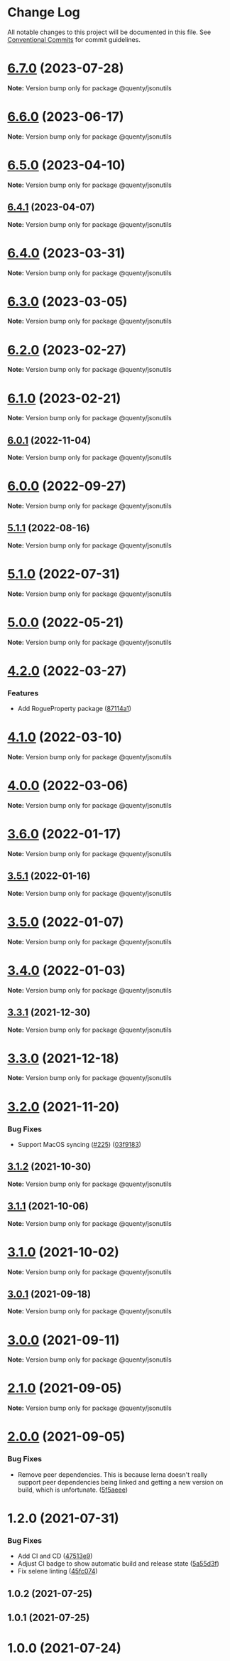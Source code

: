 # Change Log

All notable changes to this project will be documented in this file.
See [Conventional Commits](https://conventionalcommits.org) for commit guidelines.

# [6.7.0](https://github.com/Quenty/NevermoreEngine/compare/@quenty/jsonutils@6.6.0...@quenty/jsonutils@6.7.0) (2023-07-28)

**Note:** Version bump only for package @quenty/jsonutils





# [6.6.0](https://github.com/Quenty/NevermoreEngine/compare/@quenty/jsonutils@6.5.0...@quenty/jsonutils@6.6.0) (2023-06-17)

**Note:** Version bump only for package @quenty/jsonutils





# [6.5.0](https://github.com/Quenty/NevermoreEngine/compare/@quenty/jsonutils@6.4.1...@quenty/jsonutils@6.5.0) (2023-04-10)

**Note:** Version bump only for package @quenty/jsonutils





## [6.4.1](https://github.com/Quenty/NevermoreEngine/compare/@quenty/jsonutils@6.4.0...@quenty/jsonutils@6.4.1) (2023-04-07)

**Note:** Version bump only for package @quenty/jsonutils





# [6.4.0](https://github.com/Quenty/NevermoreEngine/compare/@quenty/jsonutils@6.3.0...@quenty/jsonutils@6.4.0) (2023-03-31)

**Note:** Version bump only for package @quenty/jsonutils





# [6.3.0](https://github.com/Quenty/NevermoreEngine/compare/@quenty/jsonutils@6.2.0...@quenty/jsonutils@6.3.0) (2023-03-05)

**Note:** Version bump only for package @quenty/jsonutils





# [6.2.0](https://github.com/Quenty/NevermoreEngine/compare/@quenty/jsonutils@6.1.0...@quenty/jsonutils@6.2.0) (2023-02-27)

**Note:** Version bump only for package @quenty/jsonutils





# [6.1.0](https://github.com/Quenty/NevermoreEngine/compare/@quenty/jsonutils@6.0.1...@quenty/jsonutils@6.1.0) (2023-02-21)

**Note:** Version bump only for package @quenty/jsonutils





## [6.0.1](https://github.com/Quenty/NevermoreEngine/compare/@quenty/jsonutils@6.0.0...@quenty/jsonutils@6.0.1) (2022-11-04)

**Note:** Version bump only for package @quenty/jsonutils





# [6.0.0](https://github.com/Quenty/NevermoreEngine/compare/@quenty/jsonutils@5.1.1...@quenty/jsonutils@6.0.0) (2022-09-27)

**Note:** Version bump only for package @quenty/jsonutils





## [5.1.1](https://github.com/Quenty/NevermoreEngine/compare/@quenty/jsonutils@5.1.0...@quenty/jsonutils@5.1.1) (2022-08-16)

**Note:** Version bump only for package @quenty/jsonutils





# [5.1.0](https://github.com/Quenty/NevermoreEngine/compare/@quenty/jsonutils@5.0.0...@quenty/jsonutils@5.1.0) (2022-07-31)

**Note:** Version bump only for package @quenty/jsonutils





# [5.0.0](https://github.com/Quenty/NevermoreEngine/compare/@quenty/jsonutils@4.2.0...@quenty/jsonutils@5.0.0) (2022-05-21)

**Note:** Version bump only for package @quenty/jsonutils





# [4.2.0](https://github.com/Quenty/NevermoreEngine/compare/@quenty/jsonutils@4.1.0...@quenty/jsonutils@4.2.0) (2022-03-27)


### Features

* Add RogueProperty package ([87114a1](https://github.com/Quenty/NevermoreEngine/commit/87114a11e33015e4eccf7d907ac2fce2e2d889c0))





# [4.1.0](https://github.com/Quenty/NevermoreEngine/compare/@quenty/jsonutils@4.0.0...@quenty/jsonutils@4.1.0) (2022-03-10)

**Note:** Version bump only for package @quenty/jsonutils





# [4.0.0](https://github.com/Quenty/NevermoreEngine/compare/@quenty/jsonutils@3.6.0...@quenty/jsonutils@4.0.0) (2022-03-06)

**Note:** Version bump only for package @quenty/jsonutils





# [3.6.0](https://github.com/Quenty/NevermoreEngine/compare/@quenty/jsonutils@3.5.1...@quenty/jsonutils@3.6.0) (2022-01-17)

**Note:** Version bump only for package @quenty/jsonutils





## [3.5.1](https://github.com/Quenty/NevermoreEngine/compare/@quenty/jsonutils@3.5.0...@quenty/jsonutils@3.5.1) (2022-01-16)

**Note:** Version bump only for package @quenty/jsonutils





# [3.5.0](https://github.com/Quenty/NevermoreEngine/compare/@quenty/jsonutils@3.4.0...@quenty/jsonutils@3.5.0) (2022-01-07)

**Note:** Version bump only for package @quenty/jsonutils





# [3.4.0](https://github.com/Quenty/NevermoreEngine/compare/@quenty/jsonutils@3.3.1...@quenty/jsonutils@3.4.0) (2022-01-03)

**Note:** Version bump only for package @quenty/jsonutils





## [3.3.1](https://github.com/Quenty/NevermoreEngine/compare/@quenty/jsonutils@3.3.0...@quenty/jsonutils@3.3.1) (2021-12-30)

**Note:** Version bump only for package @quenty/jsonutils





# [3.3.0](https://github.com/Quenty/NevermoreEngine/compare/@quenty/jsonutils@3.2.0...@quenty/jsonutils@3.3.0) (2021-12-18)

**Note:** Version bump only for package @quenty/jsonutils





# [3.2.0](https://github.com/Quenty/NevermoreEngine/compare/@quenty/jsonutils@3.1.2...@quenty/jsonutils@3.2.0) (2021-11-20)


### Bug Fixes

* Support MacOS syncing ([#225](https://github.com/Quenty/NevermoreEngine/issues/225)) ([03f9183](https://github.com/Quenty/NevermoreEngine/commit/03f918392c6a5bdd33f8a17c38de371d1e06c67a))





## [3.1.2](https://github.com/Quenty/NevermoreEngine/compare/@quenty/jsonutils@3.1.1...@quenty/jsonutils@3.1.2) (2021-10-30)

**Note:** Version bump only for package @quenty/jsonutils





## [3.1.1](https://github.com/Quenty/NevermoreEngine/compare/@quenty/jsonutils@3.1.0...@quenty/jsonutils@3.1.1) (2021-10-06)

**Note:** Version bump only for package @quenty/jsonutils





# [3.1.0](https://github.com/Quenty/NevermoreEngine/compare/@quenty/jsonutils@3.0.1...@quenty/jsonutils@3.1.0) (2021-10-02)

**Note:** Version bump only for package @quenty/jsonutils





## [3.0.1](https://github.com/Quenty/NevermoreEngine/compare/@quenty/jsonutils@3.0.0...@quenty/jsonutils@3.0.1) (2021-09-18)

**Note:** Version bump only for package @quenty/jsonutils





# [3.0.0](https://github.com/Quenty/NevermoreEngine/compare/@quenty/jsonutils@2.1.0...@quenty/jsonutils@3.0.0) (2021-09-11)

**Note:** Version bump only for package @quenty/jsonutils





# [2.1.0](https://github.com/Quenty/NevermoreEngine/compare/@quenty/jsonutils@2.0.0...@quenty/jsonutils@2.1.0) (2021-09-05)

**Note:** Version bump only for package @quenty/jsonutils





# [2.0.0](https://github.com/Quenty/NevermoreEngine/compare/@quenty/jsonutils@1.2.0...@quenty/jsonutils@2.0.0) (2021-09-05)


### Bug Fixes

* Remove peer dependencies. This is because lerna doesn't really support peer dependencies being linked and getting a new version on build, which is unfortunate. ([5f5aeee](https://github.com/Quenty/NevermoreEngine/commit/5f5aeeea8de9975435309e53679f0ef7064f9dd0))





# 1.2.0 (2021-07-31)


### Bug Fixes

* Add CI and CD ([47513e9](https://github.com/Quenty/NevermoreEngine/commit/47513e9b568162707534af132396dd8756947dd3))
* Adjust CI badge to show automatic build and release state ([5a55d3f](https://github.com/Quenty/NevermoreEngine/commit/5a55d3f19bf8d66a760d67da9b56ed47fab74656))
* Fix selene linting ([45fc074](https://github.com/Quenty/NevermoreEngine/commit/45fc07489ee59127ac6582689f19a0e87c1e5b5a))



## 1.0.2 (2021-07-25)



## 1.0.1 (2021-07-25)



# 1.0.0 (2021-07-24)
